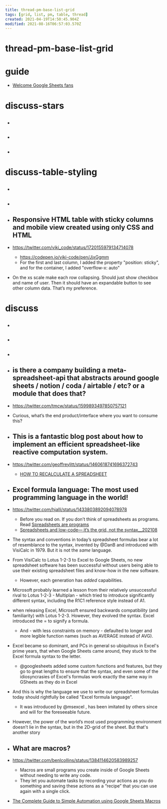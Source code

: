 ```yaml
---
title: thread-pm-base-list-grid
tags: [grid, list, pm, table, thread]
created: 2021-04-19T14:50:45.904Z
modified: 2021-08-16T06:57:03.570Z
---
```


# thread-pm-base-list-grid

# guide

- [Welcome Google Sheets fans](https://www.benlcollins.com/)
# discuss-stars
- ## 

- ## 

- ## 
# discuss-table-styling
- ## 

- ## 

- ## Responsive HTML table with sticky columns and mobile view created using only CSS and HTML
- https://twitter.com/viki_code/status/1720155979134714078
  - https://codepen.io/viki-code/pen/JjxGgmm
  - For the first and last column, I added the property "position: sticky", and for the container, I added "overflow-x: auto"
- On the xs scale make each row collapsing.  Should just show checkbox and name of user.  Then it should have an expandable button to see other column data.  That’s my preference.

# discuss
- ## 

- ## 

- ## 

- ## is there a company building a meta-spreadsheet-api that abstracts around google sheets / notion / coda / airtable / etc? or a module that does that?
- https://twitter.com/tmcw/status/1599893497850757121
- Curious, what’s the end product/interface where you want to consume this?

- ## This is a fantastic blog post about how to implement an efficient spreadsheet-like reactive computation system. 
- https://twitter.com/geoffreylitt/status/1460618741696372743
  - [HOW TO RECALCULATE A SPREADSHEET](https://lord.io/spreadsheets/)

- ## Excel formula language: The most used programming language in the world! 
- https://twitter.com/hjalli/status/1433803892094078978
  - Before you read on. If you don’t think of spreadsheets as programs. Read [Spreadsheets are programs](https://medium.grid.is/spreadsheets-are-programs-d3a6b0bd214)
  - [Spreadsheets and low-code— it’s the grid, not the syntax__202108](https://medium.grid.is/spreadsheets-and-low-code-its-the-grid-not-the-syntax-cf06935c0983)
- The syntax and conventions in today’s spreadsheet formulas bear a lot of resemblance to the syntax, invented by @DanB and introduced with VisiCalc in 1979. But it is not the *same* language.
- From VisiCalc to Lotus 1-2-3 to Excel to Google Sheets, no new spreadsheet software has been successful without users being able to use their existing spreadsheet files and know-how in the new software.
  - However, each generation has *added* capabilities.
- Microsoft probably learned a lesson from their relatively unsuccessful rival to Lotus 1-2-3 - Multiplan - which tried to introduce significantly different syntax, including the R1C1 reference style instead of A1.
- when releasing Excel, Microsoft ensured backwards compatibility (and familiarity) with Lotus 1-2-3. However, they evolved the syntax. Excel introduced the = to signify a formula.
  - And - with less constraints on memory - defaulted to longer and more legible function names (such as AVERAGE instead of AVG).
- Excel became so dominant, and PCs in general so ubiquitous in Excel's prime years, that when Google Sheets came around, they stuck to the Excel formula syntax to the letter.
  - @googlesheets added some custom functions and features, but they go to great lengths to ensure that the syntax, and even some of the idiosyncrasies of Excel's formulas work exactly the same way in GSheets as they do in Excel
- And this is why the language we use to write our spreadsheet formulas today should rightfully be called "Excel formula language". 
  - It was introduced by @msexcel , has been imitated by others since and will for the foreseeable future.
- However, the power of the world’s most used programming environment doesn’t lie in the syntax, but in the 2D-grid of the sheet. But that's another story

- ## What are macros?
- https://twitter.com/benlcollins/status/1384114620583989257
  - Macros are small programs you create inside of Google Sheets without needing to write any code.
  - They let you automate tasks by recording your actions as you do something and saving these actions as a “recipe” that you can use again with a single click.
- [The Complete Guide to Simple Automation using Google Sheets Macros](https://www.benlcollins.com/spreadsheets/google-sheets-macros/)
